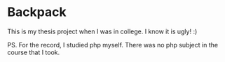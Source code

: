 Backpack
=======

This is my thesis project when I was in college. I know it is ugly! :)

PS.
For the record, I studied php myself. There was no php subject in the course that I took.
